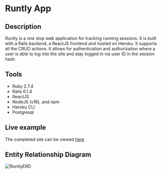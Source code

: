 # Runtly App

## Description

Runtly is a one stop web application for tracking running sessions. It is built with a Rails backend, a ReactJS frontend and hosted on Heroku. It supports all the CRUD actions. It allows for authentication and authorization where a user is able to log into the site and stay logged in via user ID in the session hash.

## Tools

- Ruby 2.7.4
- Rails 6.1.4
- ReactJS
- NodeJS (v16), and npm
- Heroku CLI
- Postgresql

## Live example

The completed site can be viewed [here](https://runtiq.herokuapp.com/)

## Entity Relationship Diagram

![RuntlyERD](https://user-images.githubusercontent.com/64194654/195693304-cc362f7e-49ff-4c31-8f48-29fd45d4c3ee.png)

